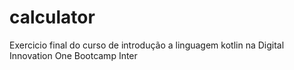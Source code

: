 # calculator
Exercicio final do curso de introdução a linguagem kotlin na Digital Innovation One Bootcamp Inter
